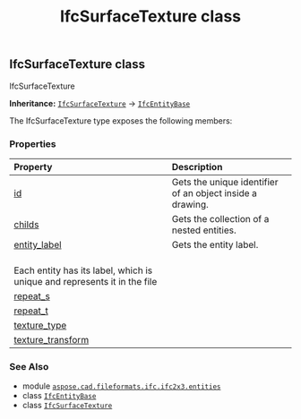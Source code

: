 ﻿---
title: IfcSurfaceTexture class
second_title: Aspose.CAD for Python via .NET API References
description: 
type: docs
weight: 5840
url: /python-net/aspose.cad.fileformats.ifc.ifc2x3.entities/ifcsurfacetexture/
is_root: false
---

## IfcSurfaceTexture class

IfcSurfaceTexture



**Inheritance:** [`IfcSurfaceTexture`](/cad/python-net/aspose.cad.fileformats.ifc.ifc2x3.entities/ifcsurfacetexture) → 
[`IfcEntityBase`](/cad/python-net/aspose.cad.fileformats.ifc/ifcentitybase)



The IfcSurfaceTexture type exposes the following members:

### Properties
| Property | Description |
| :- | :- |
| [id](/cad/python-net/aspose.cad.fileformats.ifc.ifc2x3.entities/ifcsurfacetexture/id) | Gets the unique identifier of an object inside a drawing. |
| [childs](/cad/python-net/aspose.cad.fileformats.ifc.ifc2x3.entities/ifcsurfacetexture/childs) | Gets the collection of a nested entities. |
| [entity_label](/cad/python-net/aspose.cad.fileformats.ifc.ifc2x3.entities/ifcsurfacetexture/entity_label) | Gets the entity label.<br/>Each entity has its label, which is unique and represents it in the file |
| [repeat_s](/cad/python-net/aspose.cad.fileformats.ifc.ifc2x3.entities/ifcsurfacetexture/repeat_s) |  |
| [repeat_t](/cad/python-net/aspose.cad.fileformats.ifc.ifc2x3.entities/ifcsurfacetexture/repeat_t) |  |
| [texture_type](/cad/python-net/aspose.cad.fileformats.ifc.ifc2x3.entities/ifcsurfacetexture/texture_type) |  |
| [texture_transform](/cad/python-net/aspose.cad.fileformats.ifc.ifc2x3.entities/ifcsurfacetexture/texture_transform) |  |



### See Also
* module [`aspose.cad.fileformats.ifc.ifc2x3.entities`](..)
* class [`IfcEntityBase`](/cad/python-net/aspose.cad.fileformats.ifc/ifcentitybase)
* class [`IfcSurfaceTexture`](/cad/python-net/aspose.cad.fileformats.ifc.ifc2x3.entities/ifcsurfacetexture)
